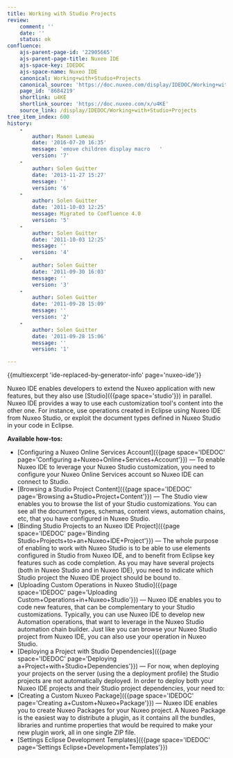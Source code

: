```yaml
---
title: Working with Studio Projects
review:
    comment: ''
    date: ''
    status: ok
confluence:
    ajs-parent-page-id: '22905665'
    ajs-parent-page-title: Nuxeo IDE
    ajs-space-key: IDEDOC
    ajs-space-name: Nuxeo IDE
    canonical: Working+with+Studio+Projects
    canonical_source: 'https://doc.nuxeo.com/display/IDEDOC/Working+with+Studio+Projects'
    page_id: '8684219'
    shortlink: u4KE
    shortlink_source: 'https://doc.nuxeo.com/x/u4KE'
    source_link: /display/IDEDOC/Working+with+Studio+Projects
tree_item_index: 600
history:
    -
        author: Manon Lumeau
        date: '2016-07-20 16:35'
        message: 'emove children display macro   '
        version: '7'
    -
        author: Solen Guitter
        date: '2013-11-27 15:27'
        message: ''
        version: '6'
    -
        author: Solen Guitter
        date: '2011-10-03 12:25'
        message: Migrated to Confluence 4.0
        version: '5'
    -
        author: Solen Guitter
        date: '2011-10-03 12:25'
        message: ''
        version: '4'
    -
        author: Solen Guitter
        date: '2011-09-30 16:03'
        message: ''
        version: '3'
    -
        author: Solen Guitter
        date: '2011-09-28 15:09'
        message: ''
        version: '2'
    -
        author: Solen Guitter
        date: '2011-09-28 15:06'
        message: ''
        version: '1'

---
```

{{multiexcerpt 'ide-replaced-by-generator-info' page='nuxeo-ide'}}

Nuxeo IDE enables developers to extend the Nuxeo application with new features, but they also use [Studio]({{page space='studio'}}) in parallel.
Nuxeo IDE provides a way to use each customization tool's content into the other one. For instance, use operations created in Eclipse using Nuxeo IDE from Nuxeo Studio, or exploit the document types defined in Nuxeo Studio in your code in Eclipse.

**Available how-tos:**

*   [Configuring a Nuxeo Online Services Account]({{page space='IDEDOC' page='Configuring a+Nuxeo+Online+Services+Account'}})&nbsp;&mdash; To enable Nuxeo IDE to leverage your Nuxeo Studio customization, you need to configure your Nuxeo Online Services account so Nuxeo IDE can connect to Studio.
*   [Browsing a Studio Project Content]({{page space='IDEDOC' page='Browsing a+Studio+Project+Content'}})&nbsp;&mdash; The Studio view enables you to browse the list of your Studio customizations. You can see all the document types, schemas, content views, automation chains, etc, that you have configured in Nuxeo Studio.
*   [Binding Studio Projects to an Nuxeo IDE Project]({{page space='IDEDOC' page='Binding Studio+Projects+to+an+Nuxeo+IDE+Project'}})&nbsp;&mdash; The whole purpose of enabling to work with Nuxeo Studio is to be able to use elements configured in Studio from Nuxeo IDE, and to benefit from Eclipse key features such as code completion. As you may have several projects (both in Nuxeo Studio and in Nuxeo IDE), you need to indicate which Studio project the Nuxeo IDE project should be bound to.
*   [Uploading Custom Operations in Nuxeo Studio]({{page space='IDEDOC' page='Uploading Custom+Operations+in+Nuxeo+Studio'}})&nbsp;&mdash; Nuxeo IDE enables you to code new features, that can be complementary to your Studio customizations. Typically, you can use Nuxeo IDE to develop new Automation operations, that want to leverage in the Nuxeo Studio automation chain builder. Just like you can browse your Nuxeo Studio project from Nuxeo IDE, you can also use your operation in Nuxeo Studio.
*   [Deploying a Project with Studio Dependencies]({{page space='IDEDOC' page='Deploying a+Project+with+Studio+Dependencies'}})&nbsp;&mdash; For now, when deploying your projects on the server (using the a deployment profile) the Studio projects are not automatically deployed. In order to deploy both your Nuxeo IDE projects and their Studio project dependencies, your need to:
*   [Creating a Custom Nuxeo Package]({{page space='IDEDOC' page='Creating a+Custom+Nuxeo+Package'}})&nbsp;&mdash; Nuxeo IDE enables you to create Nuxeo Packages for your Nuxeo project. A Nuxeo Package is the easiest way to distribute a plugin, as it contains all the bundles, libraries and runtime properties that would be required to make your new plugin work, all in one single ZIP file.
*   [Settings Eclipse Development Templates]({{page space='IDEDOC' page='Settings Eclipse+Development+Templates'}})
